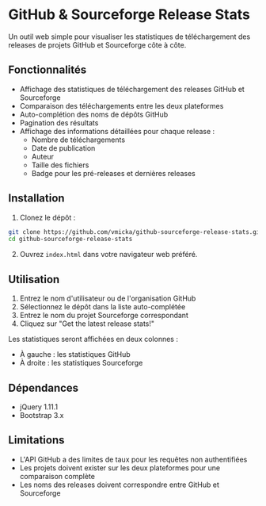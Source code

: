 # GitHub & Sourceforge Release Stats

Un outil web simple pour visualiser les statistiques de téléchargement des releases de projets GitHub et Sourceforge côte à côte.

## Fonctionnalités

- Affichage des statistiques de téléchargement des releases GitHub et Sourceforge
- Comparaison des téléchargements entre les deux plateformes
- Auto-complétion des noms de dépôts GitHub
- Pagination des résultats
- Affichage des informations détaillées pour chaque release :
  - Nombre de téléchargements
  - Date de publication
  - Auteur
  - Taille des fichiers
  - Badge pour les pré-releases et dernières releases

## Installation

1. Clonez le dépôt :
```bash
git clone https://github.com/vmicka/github-sourceforge-release-stats.git
cd github-sourceforge-release-stats
```

2. Ouvrez `index.html` dans votre navigateur web préféré.

## Utilisation

1. Entrez le nom d'utilisateur ou de l'organisation GitHub
2. Sélectionnez le dépôt dans la liste auto-complétée
3. Entrez le nom du projet Sourceforge correspondant
4. Cliquez sur "Get the latest release stats!"

Les statistiques seront affichées en deux colonnes :
- À gauche : les statistiques GitHub
- À droite : les statistiques Sourceforge

## Dépendances

- jQuery 1.11.1
- Bootstrap 3.x

## Limitations

- L'API GitHub a des limites de taux pour les requêtes non authentifiées
- Les projets doivent exister sur les deux plateformes pour une comparaison complète
- Les noms des releases doivent correspondre entre GitHub et Sourceforge